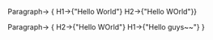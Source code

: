 Paragraph-> { H1->{"Hello World"}	H2->{"Hello WOrld"}}

Paragraph->
{
	H2->{"Hello WOrld"}
	H1->{"Hello guys~~"}
}
